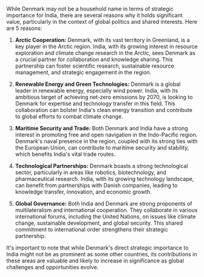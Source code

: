 While Denmark may not be a household name in terms of strategic importance for India, there are several reasons why it holds significant value, particularly in the context of global politics and shared interests. Here are 5 reasons:

1. **Arctic Cooperation:** Denmark, with its vast territory in Greenland, is a key player in the Arctic region. India, with its growing interest in resource exploration and climate change research in the Arctic, sees Denmark as a crucial partner for collaboration and knowledge sharing. This partnership can foster scientific research, sustainable resource management, and strategic engagement in the region.

2. **Renewable Energy and Green Technologies:** Denmark is a global leader in renewable energy, especially wind power. India, with its ambitious target of achieving net-zero emissions by 2070, is looking to Denmark for expertise and technology transfer in this field. This collaboration can bolster India's clean energy transition and contribute to global efforts to combat climate change.

3. **Maritime Security and Trade:** Both Denmark and India have a strong interest in promoting free and open navigation in the Indo-Pacific region. Denmark's naval presence in the region, coupled with its strong ties with the European Union, can contribute to maritime security and stability, which benefits India's vital trade routes.

4. **Technological Partnerships:** Denmark boasts a strong technological sector, particularly in areas like robotics, biotechnology, and pharmaceutical research. India, with its growing technology landscape, can benefit from partnerships with Danish companies, leading to knowledge transfer, innovation, and economic growth.

5. **Global Governance:** Both India and Denmark are strong proponents of multilateralism and international cooperation. They collaborate in various international forums, including the United Nations, on issues like climate change, sustainable development, and global security. This shared commitment to international order strengthens their strategic partnership.

It's important to note that while Denmark's direct strategic importance to India might not be as prominent as some other countries, its contributions in these areas are valuable and likely to increase in significance as global challenges and opportunities evolve. 
